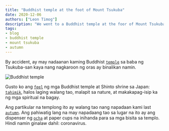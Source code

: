 ```yaml
---
title: "Buddhist temple at the foot of Mount Tsukuba"
date: 2020-12-06
authors: ["Leon Timog"]
description: "We went to a Buddhist temple at the foor of Mount Tsukuba"
tags:
- blog
- buddhist temple
- mount tsukuba
- autumn
---
```

By accident, ay may nadaanan kaming Buddhist [`temple`](/buddhist-temple-at-foot-of-mount-tsukuba/buddhist-temple-entrance.jpg "Entrance of Buddhist temple") sa baba ng Tsukuba-san kaya nang nagkaroon ng oras ay binalikan namin.

![Buddhist temple](/buddhist-temple-at-foot-of-mount-tsukuba/buddhist-temple-entrance.jpg "Entrance of Buddhist temple")

Gusto ko ang [`feel`](/buddhist-temple-at-foot-of-mount-tsukuba/buddhist-temple-bodhisattva.jpg "Bodhisattva in Buddhist temple") ng mga Buddhist temple at Shinto shrine sa Japan: [`tahimik`](/buddhist-temple-at-foot-of-mount-tsukuba/buddhist-temple-water-plants.jpg "Water plants at Buddhist temple"), halos laging walang tao, malapit sa nature, at makakapag-isip ka ng mga spiritual na bagay.

Ang partikular na templong ito ay walang tao nang napadaan kami last [`autumn`](/buddhist-temple-at-foot-of-mount-tsukuba/buddhist-temple-autumn-foliage.jpg "Autumn foliage at Buddhist temple"). Ang pahiwatig lang na may napadaang tao sa lugar na ito ay ang dispenser ng [`ocha`](/buddhist-temple-at-foot-of-mount-tsukuba/buddhist-temple-tea-for-visitors.jpg "Tea for visitors of Buddhist temple") at paper cups na inihanda para sa mga bisita sa templo. Hindi namin ginalaw dahil: coronavirus.

